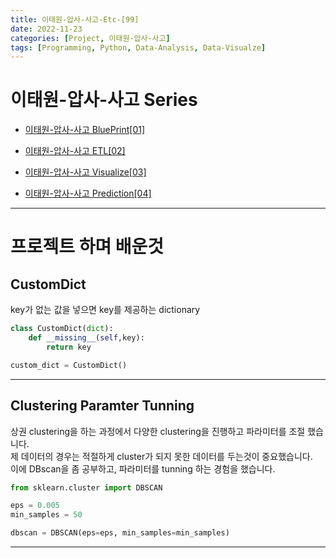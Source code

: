 ```yaml
---
title: 이태원-압사-사고-Etc-[99]
date: 2022-11-23
categories: [Project, 이태원-압사-사고]
tags: [Programming, Python, Data-Analysis, Data-Visualze]
---
```


# 이태원-압사-사고 Series
- [이태원-압사-사고 BluePrint[01]](https://mulyack2.github.io/posts/itaewon-halloween-crowd-crush-01/)   

- [이태원-압사-사고 ETL[02]](https://mulyack2.github.io/posts/itaewon-halloween-crowd-crush-02/)   

- [이태원-압사-사고 Visualize[03]](https://mulyack2.github.io/posts/itaewon-halloween-crowd-crush-03/)   

- [이태원-압사-사고 Prediction[04]](https://mulyack2.github.io/posts/itaewon-halloween-crowd-crush-04/)   

---


# 프로젝트 하며 배운것

## CustomDict

key가 없는 값을 넣으면 key를 제공하는 dictionary

```python
class CustomDict(dict):
    def __missing__(self,key):
        return key

custom_dict = CustomDict()
```

---

## Clustering Paramter Tunning
상권 clustering을 하는 과정에서 다양한 clustering을 진행하고 파라미터를 조절 했습니다.   
제 데이터의 경우는 적절하게 cluster가 되지 못한 데이터를 두는것이 중요했습니다.   
이에 DBscan을 좀 공부하고, 파라미터를 tunning 하는 경험을 했습니다.   

```python
from sklearn.cluster import DBSCAN

eps = 0.005
min_samples = 50

dbscan = DBSCAN(eps=eps, min_samples=min_samples)
```

---